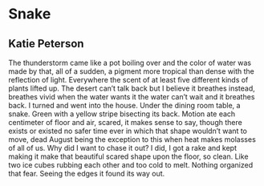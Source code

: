 # Snake
## Katie Peterson
The thunderstorm came like a pot boiling over and the color
of water was made by that, all of a sudden, a pigment
more tropical than dense with the reflection of light.
Everywhere the scent of at least five different kinds of plants
lifted up. The desert can’t talk back but I believe
it breathes instead, breathes vivid when the water
wants it the water can’t wait and it breathes back.
I turned and went into the house.
Under the dining room table, a snake.
Green with a yellow stripe bisecting its back.
Motion ate each centimeter of floor
and air, scared, it makes sense to say, though there
exists or existed no safer time ever in which that shape
wouldn’t want to move, dead August being the exception
to this when heat makes molasses of all of us.
Why did I want to chase it out? I did, I got a rake and kept
making it make that beautiful scared
shape upon the floor, so clean.
Like two ice cubes rubbing each other
and too cold to melt. Nothing organized that fear.
Seeing the edges it found its way out.